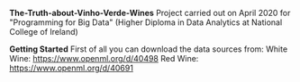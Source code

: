 **The-Truth-about-Vinho-Verde-Wines**
Project carried out on April 2020 for "Programming for Big Data" (Higher Diploma in Data Analytics at National College of Ireland)


**Getting Started**
First of all you can download the data sources from:
White Wine: https://www.openml.org/d/40498
Red Wine: https://www.openml.org/d/40691

